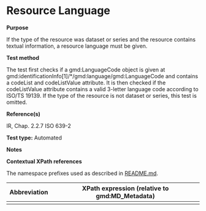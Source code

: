 
# Resource Language

**Purpose**	

If the type of the resource was dataset or series and the resource contains textual information, a resource language must be given.

**Test method**	

The test first checks if a gmd:LanguageCode object is given at gmd:identificationInfo[1]/*/gmd:language/gmd:LanguageCode and contains a codeList and codeListValue attribute. It is then checked if the codeListValue attribute contains a valid 3-letter language code according to ISO/TS 19139.
If the type of the resource is not dataset or series, this test is omitted.

**Reference(s)**	 

IR, Chap. 2.2.7
ISO 639-2

**Test type:** Automated

**Notes**

**Contextual XPath references**

The namespace prefixes used as described in [README.md](./README.md#namespaces).

Abbreviation                                   |  XPath expression (relative to gmd:MD_Metadata)
-----------------------------------------------| -------------------------------------------------------------------------
<a name=""></a>   |

